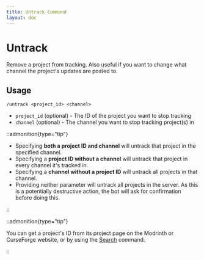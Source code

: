 ```yaml
---
title: Untrack Command
layout: doc
---
```


# Untrack

Remove a project from tracking. Also useful if you want to change what channel the project's updates are posted to.

## Usage

`/untrack <project_id> <channel>`

- `project_id` (optional) - The ID of the project you want to stop tracking
- `channel` (optional) - The channel you want to stop tracking project(s) in

::admonition{type="tip"}

- Specifying **both a project ID and channel** will untrack that project in the specified channel.
- Specifying a **project ID without a channel** will untrack that project in every channel it's tracked in.
- Specifying a **channel without a project ID** will untrack all projects in that channel.
- Providing neither parameter will untrack all projects in the server. As this is a potentially destructive action, the bot will ask for confirmation before doing this.

::

::admonition{type="tip"}

You can get a project's ID from its project page on the Modrinth or CurseForge website, or by using the [Search](../commands/search) command.

::
